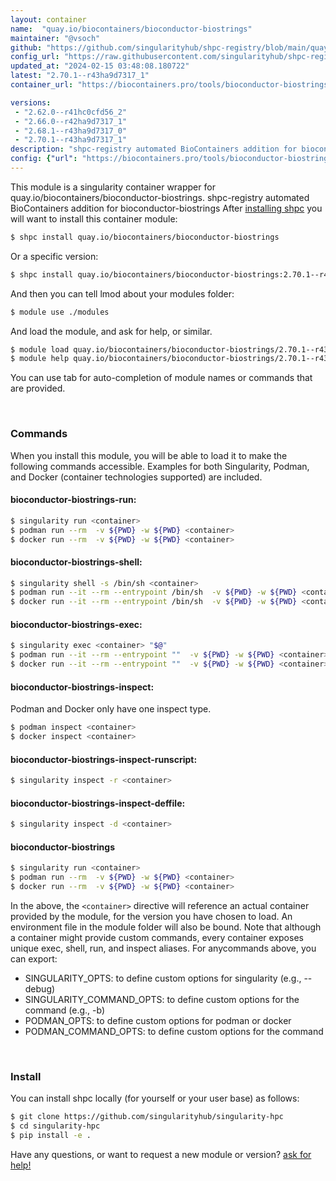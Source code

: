 ```yaml
---
layout: container
name:  "quay.io/biocontainers/bioconductor-biostrings"
maintainer: "@vsoch"
github: "https://github.com/singularityhub/shpc-registry/blob/main/quay.io/biocontainers/bioconductor-biostrings/container.yaml"
config_url: "https://raw.githubusercontent.com/singularityhub/shpc-registry/main/quay.io/biocontainers/bioconductor-biostrings/container.yaml"
updated_at: "2024-02-15 03:48:08.180722"
latest: "2.70.1--r43ha9d7317_1"
container_url: "https://biocontainers.pro/tools/bioconductor-biostrings"

versions:
 - "2.62.0--r41hc0cfd56_2"
 - "2.66.0--r42ha9d7317_1"
 - "2.68.1--r43ha9d7317_0"
 - "2.70.1--r43ha9d7317_1"
description: "shpc-registry automated BioContainers addition for bioconductor-biostrings"
config: {"url": "https://biocontainers.pro/tools/bioconductor-biostrings", "maintainer": "@vsoch", "description": "shpc-registry automated BioContainers addition for bioconductor-biostrings", "latest": {"2.70.1--r43ha9d7317_1": "sha256:e05faadf46356026a96243641aa1798113538cd4ad1eeddd1423fb6794de89a5"}, "tags": {"2.62.0--r41hc0cfd56_2": "sha256:38a4ef4ef521d979079946abc64b32a68ae0ffced7c4174cfc6c8df2a7026473", "2.66.0--r42ha9d7317_1": "sha256:5a30715087643148d41b2d599d67b6690f2f7e20580bebc4ade439c6a7016cf7", "2.68.1--r43ha9d7317_0": "sha256:d0ef41fcb1bb394b604cb1bc485141fd41359d50ac67e97433e037bf564a960b", "2.70.1--r43ha9d7317_1": "sha256:e05faadf46356026a96243641aa1798113538cd4ad1eeddd1423fb6794de89a5"}, "docker": "quay.io/biocontainers/bioconductor-biostrings"}
---
```


This module is a singularity container wrapper for quay.io/biocontainers/bioconductor-biostrings.
shpc-registry automated BioContainers addition for bioconductor-biostrings
After [installing shpc](#install) you will want to install this container module:


```bash
$ shpc install quay.io/biocontainers/bioconductor-biostrings
```

Or a specific version:

```bash
$ shpc install quay.io/biocontainers/bioconductor-biostrings:2.70.1--r43ha9d7317_1
```

And then you can tell lmod about your modules folder:

```bash
$ module use ./modules
```

And load the module, and ask for help, or similar.

```bash
$ module load quay.io/biocontainers/bioconductor-biostrings/2.70.1--r43ha9d7317_1
$ module help quay.io/biocontainers/bioconductor-biostrings/2.70.1--r43ha9d7317_1
```

You can use tab for auto-completion of module names or commands that are provided.

<br>

### Commands

When you install this module, you will be able to load it to make the following commands accessible.
Examples for both Singularity, Podman, and Docker (container technologies supported) are included.

#### bioconductor-biostrings-run:

```bash
$ singularity run <container>
$ podman run --rm  -v ${PWD} -w ${PWD} <container>
$ docker run --rm  -v ${PWD} -w ${PWD} <container>
```

#### bioconductor-biostrings-shell:

```bash
$ singularity shell -s /bin/sh <container>
$ podman run --it --rm --entrypoint /bin/sh  -v ${PWD} -w ${PWD} <container>
$ docker run --it --rm --entrypoint /bin/sh  -v ${PWD} -w ${PWD} <container>
```

#### bioconductor-biostrings-exec:

```bash
$ singularity exec <container> "$@"
$ podman run --it --rm --entrypoint ""  -v ${PWD} -w ${PWD} <container> "$@"
$ docker run --it --rm --entrypoint ""  -v ${PWD} -w ${PWD} <container> "$@"
```

#### bioconductor-biostrings-inspect:

Podman and Docker only have one inspect type.

```bash
$ podman inspect <container>
$ docker inspect <container>
```

#### bioconductor-biostrings-inspect-runscript:

```bash
$ singularity inspect -r <container>
```

#### bioconductor-biostrings-inspect-deffile:

```bash
$ singularity inspect -d <container>
```



#### bioconductor-biostrings

```bash
$ singularity run <container>
$ podman run --rm  -v ${PWD} -w ${PWD} <container>
$ docker run --rm  -v ${PWD} -w ${PWD} <container>
```


In the above, the `<container>` directive will reference an actual container provided
by the module, for the version you have chosen to load. An environment file in the
module folder will also be bound. Note that although a container
might provide custom commands, every container exposes unique exec, shell, run, and
inspect aliases. For anycommands above, you can export:

 - SINGULARITY_OPTS: to define custom options for singularity (e.g., --debug)
 - SINGULARITY_COMMAND_OPTS: to define custom options for the command (e.g., -b)
 - PODMAN_OPTS: to define custom options for podman or docker
 - PODMAN_COMMAND_OPTS: to define custom options for the command

<br>

### Install

You can install shpc locally (for yourself or your user base) as follows:

```bash
$ git clone https://github.com/singularityhub/singularity-hpc
$ cd singularity-hpc
$ pip install -e .
```

Have any questions, or want to request a new module or version? [ask for help!](https://github.com/singularityhub/singularity-hpc/issues)